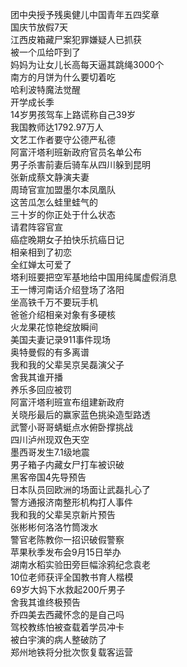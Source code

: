 团中央授予残奥健儿中国青年五四奖章  
国庆节放假7天  
江西皮箱藏尸案犯罪嫌疑人已抓获  
被一个瓜给吓到了  
妈妈为让女儿长高每天逼其跳绳3000个  
南方的月饼为什么要切着吃  
哈利波特魔法觉醒  
开学成长季  
14岁男孩驾车上路谎称自己39岁  
我国教师达1792.97万人  
文艺工作者要守公德严私德  
阿富汗塔利班新政府官员名单公布  
男子杀害前妻后骑车从四川躲到昆明  
张新成蔡文静演夫妻  
周琦官宣加盟墨尔本凤凰队  
这苦瓜怎么蛙里蛙气的  
三十岁的你正处于什么状态  
请君阵容官宣  
癌症晚期女子拍快乐抗癌日记  
相亲相到了初恋  
全红婵太可爱了  
塔利班要把空军基地给中国用纯属虚假消息  
王一博河南话介绍登场了洛阳  
坐高铁千万不要玩手机  
爸爸介绍相亲对象有多硬核  
火龙果花惊艳绽放瞬间  
美国夫妻记录911事件现场  
奥特曼假的有多离谱  
我和我的父辈吴京吴磊演父子  
舍我其谁开播  
养乐多回应被罚  
阿富汗塔利班宣布组建新政府  
关晓彤最后的赢家蓝色挑染造型路透  
武警小哥哥蜻蜓点水俯卧撑挑战  
四川泸州现双色天空  
墨西哥发生7.1级地震  
男子箱子内藏女尸打车被识破  
黑客帝国4先导预告  
日本队员回欧洲的场面让武磊扎心了  
警方通报济南整形机构打人事件  
我和我的父辈吴京新片预告  
张彬彬何洛洛竹筒泼水  
警官老陈教你一招识破假警察  
苹果秋季发布会9月15日举办  
湖南水稻实验田旁巨幅涂鸦纪念袁老  
10位老师获评全国教书育人楷模  
69岁大妈下水救起200斤男子  
舍我其谁终极预告  
乔四美去西藏怀念的是自己吗  
驾校教练怕被查载着学员冲卡  
被白宇演的病人整破防了  
郑州地铁将分批次恢复载客运营  
